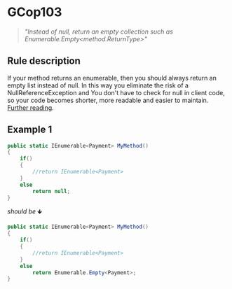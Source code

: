 ﻿# GCop103

> *"Instead of null, return an empty collection such as Enumerable.Empty<method.ReturnType>"*


## Rule description
If your method returns an enumerable, then you should always return an empty list instead of null. In this way you eliminate the risk of a NullReferenceException and You don't have to check for null in client code, so your code becomes shorter, more readable and easier to maintain. [Further reading](https://orcharddojo.net/orchard-resources/Library/DevelopmentGuidelines/BestPractices/CSharp).



## Example 1
```csharp
public static IEnumerable<Payment> MyMethod()
{
    if()
    {
        //return IEnumerable<Payment>
    }
    else
        return null;
}
```
*should be* 🡻

```csharp
public static IEnumerable<Payment> MyMethod()
{
    if()
    {
        //return IEnumerable<Payment>
    }
    else
        return Enumerable.Empty<Payment>;
}
```

